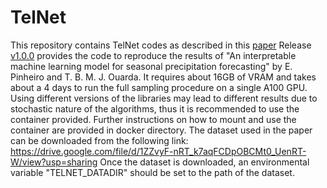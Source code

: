# TelNet

This repository contains TelNet codes as described in this [paper](https://www.nature.com/articles/s43247-025-02207-2) 
Release [v1.0.0](https://github.com/enzopinheiro/telnet/tree/v1.0.0) provides the code to reproduce the results of "An interpretable machine learning model for seasonal precipitation forecasting" by E. Pinheiro and T. B. M. J. Ouarda. It requires about 16GB of VRAM and takes about a 4 days to run the full sampling procedure on a single A100 GPU. 
Using different versions of the libraries may lead to different results due to stochastic nature of the algorithms, thus it is recommended to use the container provided. Further instructions on how to mount and use the container are provided in docker directory.
The dataset used in the paper can be downloaded from the following link: 
https://drive.google.com/file/d/1ZZvyF-nRT_k7aqFCDpOBCMt0_UenRT-W/view?usp=sharing
Once the dataset is downloaded, an environmental variable "TELNET_DATADIR" should be set to the path of the dataset.